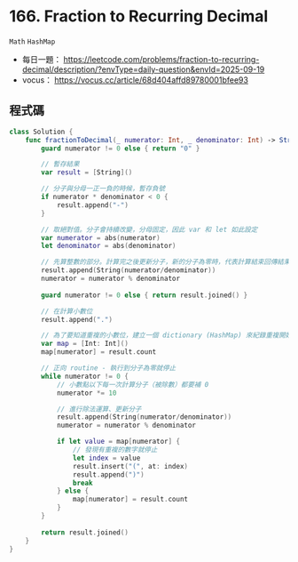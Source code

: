 # 166. Fraction to Recurring Decimal

`Math` `HashMap`

* 每日一題： https://leetcode.com/problems/fraction-to-recurring-decimal/description/?envType=daily-question&envId=2025-09-19
* vocus： https://vocus.cc/article/68d404affd89780001bfee93

## 程式碼

```swift
class Solution {
    func fractionToDecimal(_ numerator: Int, _ denominator: Int) -> String {
        guard numerator != 0 else { return "0" }

        // 暫存結果
        var result = [String]()

        // 分子與分母一正一負的時候，暫存負號
        if numerator * denominator < 0 {
            result.append("-")
        }

        // 取絕對值。分子會持續改變，分母固定，因此 var 和 let 如此設定
        var numerator = abs(numerator)
        let denominator = abs(denominator)

        // 先算整數的部分。計算完之後更新分子，新的分子為零時，代表計算結束回傳結果。
        result.append(String(numerator/denominator))
        numerator = numerator % denominator
        
        guard numerator != 0 else { return result.joined() }

        // 在計算小數位
        result.append(".")

        // 為了要知道重複的小數位，建立一個 dictionary (HashMap) 來紀錄重複開始的位置。
        var map = [Int: Int]()
        map[numerator] = result.count

        // 正向 routine - 執行到分子為零就停止
        while numerator != 0 {
            // 小數點以下每一次計算分子（被除數）都要補 0
            numerator *= 10

            // 進行除法運算、更新分子
            result.append(String(numerator/denominator))
            numerator = numerator % denominator

            if let value = map[numerator] {
                // 發現有重複的數字就停止
                let index = value
                result.insert("(", at: index)
                result.append(")")
                break
            } else {
                map[numerator] = result.count
            }
        }
        
        return result.joined()
    }
}
```
